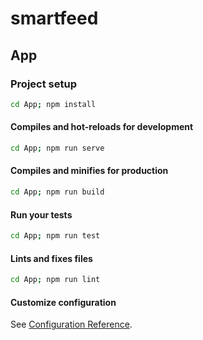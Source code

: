 # smartfeed

## App

### Project setup

```bash
cd App; npm install
```

#### Compiles and hot-reloads for development

```bash
cd App; npm run serve
```

#### Compiles and minifies for production

```bash
cd App; npm run build
```

#### Run your tests

```bash
cd App; npm run test
```

#### Lints and fixes files

```bash
cd App; npm run lint
```

#### Customize configuration

See [Configuration Reference](https://cli.vuejs.org/config/).
